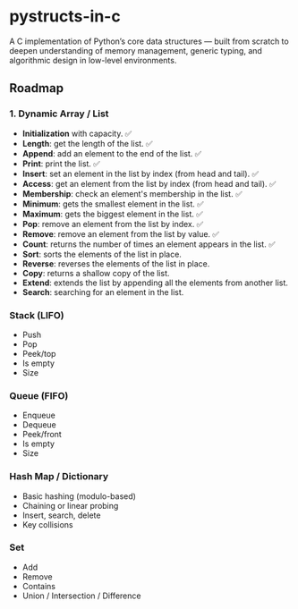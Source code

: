 # pystructs-in-c

A C implementation of Python’s core data structures — built from scratch to deepen understanding of memory management, generic typing, and algorithmic design in low-level environments.

## Roadmap

### 1. Dynamic Array / List

- **Initialization** with capacity. ✅
- **Length**: get the length of the list. ✅
- **Append**: add an element to the end of the list. ✅
- **Print**: print the list. ✅
- **Insert**: set an element in the list by index (from head and tail). ✅
- **Access**: get an element from the list by index (from head and tail). ✅
- **Membership**: check an element's membership in the list. ✅
- **Minimum**: gets the smallest element in the list. ✅
- **Maximum**: gets the biggest element in the list. ✅
- **Pop**: remove an element from the list by index. ✅
- **Remove**: remove an element from the list by value. ✅
- **Count**: returns the number of times an element appears in the list. ✅
- **Sort**: sorts the elements of the list in place.
- **Reverse**: reverses the elements of the list in place.
- **Copy**: returns a shallow copy of the list.
- **Extend**: extends the list by appending all the elements from another list.
- **Search**: searching for an element in the list.

### Stack (LIFO)

- Push
- Pop
- Peek/top
- Is empty
- Size

### Queue (FIFO)

- Enqueue
- Dequeue
- Peek/front
- Is empty
- Size

### Hash Map / Dictionary
- Basic hashing (modulo-based)
- Chaining or linear probing
- Insert, search, delete
- Key collisions

### Set

- Add
- Remove
- Contains
- Union / Intersection / Difference